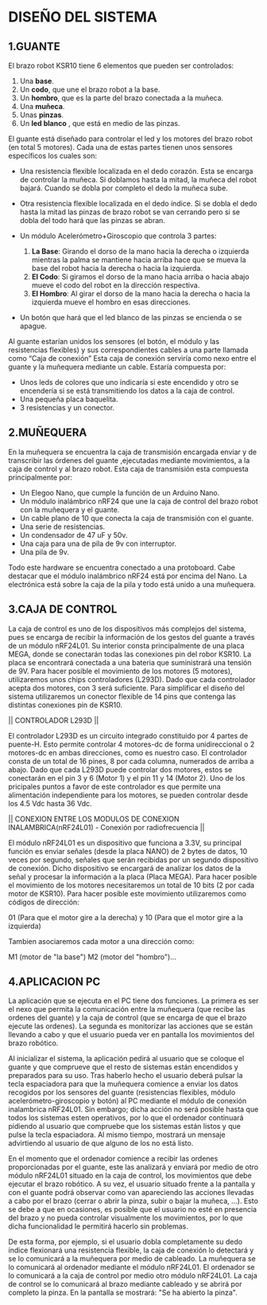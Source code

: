 # DISEÑO DEL SISTEMA
## 1.GUANTE
  El brazo robot KSR10 tiene 6 elementos que pueden ser controlados: 
 
 1.	 Una **base**.
 2.	 Un **codo**, que une el brazo robot a la base.
 3.	 Un **hombro**, que es la parte del brazo conectada a la muñeca.
 4.	 Una **muñeca**.
 5.	 Unas **pinzas**.
 6.	 Un **led blanco** , que está en medio de las pinzas.
  
  El guante está diseñado para controlar el led y los motores del brazo robot (en total 5 motores). 
  Cada una de estas partes tienen unos sensores específicos los cuales son:

  *	 Una resistencia flexible localizada en el dedo corazón. Esta se encarga de controlar la muñeca. Si doblamos hasta la mitad, 
         la muñeca del robot bajará. Cuando se dobla por completo el dedo la muñeca sube.
  *	 Otra resistencia flexible localizada en el dedo índice. 
         Si se dobla el dedo hasta la mitad las pinzas de brazo robot se van cerrando pero si se dobla del todo hará que las pinzas se abran.
  *	 Un módulo Acelerómetro+Giroscopio que controla 3 partes:
     1. **La Base**: Girando el dorso de la mano hacia la derecha o izquierda mientras la palma se mantiene hacia arriba hace que se mueva la base del robot hacia la derecha o hacia la izquierda.
     2. **El Codo**: Si giramos el dorso de la mano hacia arriba o hacia abajo mueve el codo del robot en la dirección respectiva.
     3. **El Hombro**: Al girar el dorso de la mano hacia la derecha o hacia la izquierda mueve el hombro en esas direcciones.
     
  *	 Un botón que hará que el led blanco de las pinzas se encienda o se apague.
  
  Al guante estarían unidos los sensores (el botón, el módulo y las resistencias flexibles) y sus correspondientes cables a una parte llamada como “Caja de conexión”
  Esta caja de conexión serviría como nexo entre el guante y la muñequera mediante un cable. Estaría compuesta por:
  * Unos leds de colores que uno indicaría si este encendido y otro se encendería si se está transmitiendo los datos a la caja de control.
  * Una pequeña placa baquelita.
  * 3 resistencias y un conector.

## 2.MUÑEQUERA
  En la muñequera se encuentra la caja de transmisión encargada enviar y de transcribir las órdenes del guante
  ,ejecutadas mediante movimientos, a la caja de control y al brazo robot.
  Esta caja de transmisión esta compuesta principalmente por:
  
  *	 Un Elegoo Nano, que cumple la función de un Arduino Nano. 
  *	 Un módulo inalámbrico nRF24 que une la caja de control del brazo robot con la muñequera y el guante.
  *	 Un cable plano de 10 que conecta la caja de transmisión con el guante.
  *	 Una serie de resistencias.
  *	 Un condensador de 47 uF y 50v.
  *	 Una caja para una de pila de 9v con interruptor.
  *	 Una  pila de 9v. 
 
  Todo este hardware se encuentra conectado a una protoboard. 
  Cabe destacar que el módulo inalámbrico nRF24 está por encima del Nano.
  La electrónica está sobre la caja de la pila y todo está unido a una muñequera.     
                                                                                                                                                            
 
## 3.CAJA DE CONTROL

  La caja de control es uno de los dispositivos más complejos del sistema, pues se encarga de recibir la información de los gestos del guante a través de un módulo nRF24L01.
  Su interior consta principalmente de una placa MEGA, donde se conectarán todas las conexiones pin del robor KSR10. La placa se encontrará conectada a una bateria que 
  suministrará una tensión de 9V. Para hacer posible el movimiento de los motores (5 motores), utilizaremos unos chips controladores (L293D). Dado que cada controlador acepta 
  dos motores, con 3 será suficiente. Para simplificar el diseño del sistema utilizaremos un conector flexible de 14 pins que contenga las distintas conexiones pin de KSR10.
  
|| CONTROLADOR L293D ||

  El controlador L293D es un circuito integrado constituido por 4 partes de puente-H. Esto permite controlar 4 motores-dc de forma unidireccional o 2 motores-dc en ambas
  direcciones, como es nuestro caso. El controlador consta de un total de 16 pines, 8 por cada columna, numerados de arriba a abajo. Dado que cada L293D puede controlar
  dos motores, estos se conectarán en el pin 3 y 6 (Motor 1) y el pin 11 y 14 (Motor 2). Uno de los pricipales puntos a favor de este controlador es que permite una alimentación
  independiente para los motores, se pueden controlar desde los 4.5 Vdc hasta 36 Vdc.
  
|| CONEXION ENTRE LOS MODULOS DE CONEXION INALAMBRICA(nRF24L01) - Conexión por radiofrecuencia ||

  El módulo nRF24L01 es un dispositivo que funciona a 3.3V, su principal función es enviar señales (desde la placa NANO) de 2 bytes de datos, 10 veces por segundo, señales que
  serán recibidas por un segundo dispositivo de conexión. Dicho dispositivo se encargará de analizar los datos de la señal y procesar la información a la placa (Placa MEGA).
  Para hacer posible el movimiento de los motores necesitaremos un total de 10 bits (2 por cada motor de KSR10). Para hacer posible este movimiento utilizaremos como códigos
  de dirección: 
  
  01 (Para que el motor gire a la derecha) y 10 (Para que el motor gire a la izquierda)
  
  Tambien asociaremos cada motor a una dirección como: 
  
  M1 (motor de "la base") M2 (motor del "hombro")... 


## 4.APLICACION PC
 La aplicación que se ejecuta en el PC tiene dos funciones. La primera es ser el nexo que permita la comunicación entre la muñequera (que recibe las ordenes del guante) y la
 caja de control (que se encarga de que el brazo ejecute las ordenes). La segunda es monitorizar las acciones que se están llevando a cabo y que el usuario pueda ver en pantalla
 los movimientos del brazo robótico. 
 
 Al inicializar el sistema, la aplicación pedirá al usuario que se coloque el guante y que comprueve que el resto de sistemas están encendidos y preparados para su uso. Tras 
 haberlo hecho el usuario deberá pulsar la tecla espaciadora para que la muñequera comience a enviar los datos recogidos por los sensores del guante (resistencias flexibles, 
 módulo acelerómetro-giroscopio y botón) al PC mediante el módulo de conexión inalambrica nRF24L01. Sin embargo; dicha acción no será posible hasta que todos los sistemas esten
 operativos, por lo que el ordenador continuará pidiendo al usuario que compruebe que los sistemas están listos y que pulse la tecla espaciadora. Al mismo tiempo, mostrará un 
 mensaje advirtiendo al usuario de que alguno de los no está listo.
 
 En el momento que el ordenador comience a recibir las ordenes proporcionadas por el guante, este las analizará y enviará por medio de otro módulo nRF24L01 situado en la caja de
 control, los movimientos que debe ejecutar el brazo robótico. A su vez, el usuario situado frente a la pantalla y con el guante podrá observar como van apareciendo las acciones
 llevadas a cabo por el brazo (cerrar o abrir la pinza, subir o bajar la muñeca, ...). Esto se debe a que en ocasiones, es posible que el usuario no esté en presencia del brazo
 y no pueda controlar visualmente los movimientos, por lo que dicha funcionalidad le permitirá hacerlo sin problemas. 
 
 De esta forma, por ejemplo, si el usuario dobla completamente su dedo índice flexionará una resistencia flexible, la caja de conexión lo detectará y se lo comunicará a la 
 muñequera por medio de cableado. La muñequera se lo comunicará al ordenador mediante el módulo nRF24L01. El ordenador se lo comunicará a la caja de control por medio otro
 módulo nRF24L01. La caja de control se lo comunicará al brazo mediante cableado y se abrirá por completo la pinza. En la pantalla se mostrará: "Se ha abierto la pinza".
